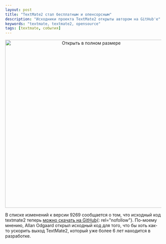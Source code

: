 ```yaml
---
layout: post
title: "TextMate2 стал бесплатным и опенсорсным"
description: "Исходники проекта TextMate2 открыты автором на GitHub'е"
keywords: "textmate, textmate2, opensource" 
tags: [textmate, события]
---
```



<a style="display:block;text-align:center;" href="http://31808.selcdn.ru/it-prm/articles/20120811_textmate_9269/textmate_9269.jpg" rel="nofollow"><img src="http://31808.selcdn.ru/it-prm/articles/20120811_textmate_9269/textmate_9269.jpg" title="Открыть в полном размере" width="540px" /></a>

В списке изменений к версии 9269 сообщается о том, что исходный код textmate2 теперь [можно скачать на GitHub][]{: rel="nofollow"}. По-моему мнению, Allan Odgaard  открыл исходный код для того, что бы хоть как-то ускорить выход TextMate2, который уже более 6 лет находится в разработке.

[можно скачать на GitHub]: https://github.com/textmate/textmate